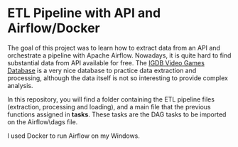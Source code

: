 # ETL Pipeline with API and Airflow/Docker

The goal of this project was to learn how to extract data from an API and orchestrate a pipeline with Apache Airflow. Nowadays, it is quite hard to find substantial data from API available for free. 
The [IGDB Video Games Database](https://www.igdb.com/api) is a very nice database to practice data extraction and processing, although the data itself is not so interesting to provide complex analysis. 

In this repository, you will find a folder containing the ETL pipeline files (extraction, processing and loading), and a main file that the previous functions assigned in **tasks**.
These tasks are the DAG tasks to be imported on the Airflow\dags file. 

I used Docker to run Airflow on my Windows.

